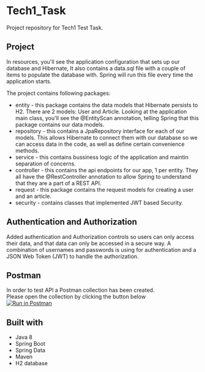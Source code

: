 # Tech1_Task
Project repository for Tech1 Test Task.

## Project
In resources, you'll see the application configuration that sets up our database and Hibernate, It also contains a data.sql file with a couple of items to populate the database with. Spring will run this file every time the application starts.

 The project contains following packages:
 - entity - this package contains the data models that Hibernate persists to H2. There are 2 models: User and Article. Looking at the application main class, you'll see the @EntityScan annotation, telling Spring that this package contains our data models.
 - repository - this contains a JpaRepository interface for each of our models. This allows Hibernate to connect them with our database so we can access data in the code, as well as define certain convenience methods.
 - service - this contains bussiness logic of the application and maintin separation of concerns. 
 - controller - this contains the api endpoints for our app, 1 per entity. They all have the @RestController annotation to allow Spring to understand that they are a part of a REST API.
 - request - this package contains the request models for creating a user and an article.
 - security - contains classes that implemented JWT based Security.
 
## Authentication and Authorization
Added authentication and Authorization controls so users can only access their data, and that data can only be accessed in a secure way.
A combination of usernames and passwords is using  for authentication and a JSON Web Token (JWT) to handle the authorization.

## Postman
In order to test API a Postman collection has been created.\
Please open the collection by clicking the button below\
[![Run in Postman](https://run.pstmn.io/button.svg)](https://app.getpostman.com/run-collection/b9ac5bf045008f07fc4a)

## Built with
- Java 8
- Spring Boot
- Spring Data
- Maven
- H2 database
